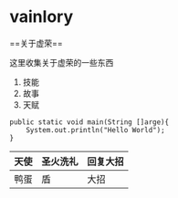 # vainlory
==关于虚荣==

这里收集关于虚荣的一些东西

1. 技能 <!--一共三个技能-->
2. 故事
3. 天赋


```
public static void main(String []arge){
    System.out.println("Hello World");
}
```


| 天使 | 圣火洗礼 | 回复大招 |
| --- | --- | --- |
| 鸭蛋 | 盾 | 大招 |

 

